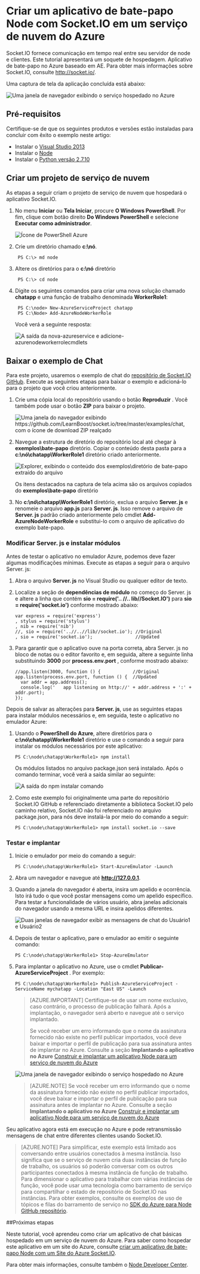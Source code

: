 <properties 
    pageTitle="Aplicativo de Node usando Socket.io | Microsoft Azure" 
    description="Saiba como usar socket.io em um aplicativo de Node hospedado no Azure." 
    services="cloud-services" 
    documentationCenter="nodejs" 
    authors="rmcmurray" 
    manager="wpickett" 
    editor=""/>

<tags 
    ms.service="cloud-services" 
    ms.workload="tbd" 
    ms.tgt_pltfrm="na" 
    ms.devlang="nodejs" 
    ms.topic="article" 
    ms.date="08/11/2016" 
    ms.author="robmcm"/>

# <a name="build-a-nodejs-chat-application-with-socketio-on-an-azure-cloud-service"></a>Criar um aplicativo de bate-papo Node com Socket.IO em um serviço de nuvem do Azure

Socket.IO fornece comunicação em tempo real entre seu servidor de node e clientes. Este tutorial apresentará um soquete de hospedagem. Aplicativo de bate-papo no Azure baseado em AE. Para obter mais informações sobre Socket.IO, consulte <http://socket.io/>.

Uma captura de tela da aplicação concluída está abaixo:

![Uma janela de navegador exibindo o serviço hospedado no Azure][completed-app]  

## <a name="prerequisites"></a>Pré-requisitos

Certifique-se de que os seguintes produtos e versões estão instaladas para concluir com êxito o exemplo neste artigo:

* Instalar o [Visual Studio 2013](https://www.visualstudio.com/en-us/downloads/download-visual-studio-vs.aspx)
* Instalar o [Node](https://nodejs.org/download/)
* Instalar o [Python versão 2.7.10](https://www.python.org/)

## <a name="create-a-cloud-service-project"></a>Criar um projeto de serviço de nuvem

As etapas a seguir criam o projeto de serviço de nuvem que hospedará o aplicativo Socket.IO.

1. No menu **Iniciar** ou **Tela Iniciar**, procure **O Windows PowerShell**. Por fim, clique com botão direito **Do Windows PowerShell** e selecione **Executar como administrador**.

    ![Ícone de PowerShell Azure][powershell-menu]

2. Crie um diretório chamado **c:\\nó**. 
 
        PS C:\> md node

3. Altere os diretórios para o **c:\\nó** diretório
 
        PS C:\> cd node

4. Digite os seguintes comandos para criar uma nova solução chamado **chatapp** e uma função de trabalho denominada **WorkerRole1**:

        PS C:\node> New-AzureServiceProject chatapp
        PS C:\Node> Add-AzureNodeWorkerRole

    Você verá a seguinte resposta:

    ![A saída da nova-azureservice e adicione-azurenodeworkerrolecmdlets](./media/cloud-services-nodejs-chat-app-socketio/socketio-1.png)

## <a name="download-the-chat-example"></a>Baixar o exemplo de Chat

Para este projeto, usaremos o exemplo de chat do [repositório de Socket.IO GitHub]. Execute as seguintes etapas para baixar o exemplo e adicioná-lo para o projeto que você criou anteriormente.

1.  Crie uma cópia local do repositório usando o botão **Reproduzir** . Você também pode usar o botão **ZIP** para baixar o projeto.

    ![Uma janela do navegador exibindo https://github.com/LearnBoost/socket.io/tree/master/examples/chat, com o ícone de download ZIP realçado][chat-example-view]

3.  Navegue a estrutura de diretório do repositório local até chegar à **exemplos\\bate-papo** diretório. Copiar o conteúdo desta pasta para a **c:\\nó\\chatapp\\WorkerRole1** diretório criado anteriormente.

    ![Explorer, exibindo o conteúdo dos exemplos\\diretório de bate-papo extraído do arquivo][chat-contents]

    Os itens destacados na captura de tela acima são os arquivos copiados do **exemplos\\bate-papo** diretório

4.  No **c:\\nó\\chatapp\\WorkerRole1** diretório, exclua o arquivo **Server. js** e renomeie o arquivo **app.js** para **Server. js**. Isso remove o arquivo de **Server. js** padrão criado anteriormente pelo cmdlet **Add-AzureNodeWorkerRole** e substitui-lo com o arquivo de aplicativo do exemplo bate-papo.

### <a name="modify-serverjs-and-install-modules"></a>Modificar Server. js e instalar módulos

Antes de testar o aplicativo no emulador Azure, podemos deve fazer algumas modificações mínimas. Execute as etapas a seguir para o arquivo Server. js:

1.  Abra o arquivo **Server. js** no Visual Studio ou qualquer editor de texto.

2.  Localize a seção de **dependências de módulo** no começo do Server. js e altere a linha que contém **sio = require('.. //.. lib//Socket.IO')** para **sio = require('socket.io')** conforme mostrado abaixo:

        var express = require('express')
        , stylus = require('stylus')
        , nib = require('nib')
        //, sio = require('..//..//lib//socket.io'); //Original
        , sio = require('socket.io');                //Updated

3.  Para garantir que o aplicativo ouve na porta correta, abra Server. js no bloco de notas ou o editor favorito e, em seguida, altere a seguinte linha substituindo **3000** por **process.env.port** , conforme mostrado abaixo:

        //app.listen(3000, function () {            //Original
        app.listen(process.env.port, function () {  //Updated
          var addr = app.address();
          console.log('   app listening on http://' + addr.address + ':' + addr.port);
        });

Depois de salvar as alterações para **Server. js**, use as seguintes etapas para instalar módulos necessários e, em seguida, teste o aplicativo no emulador Azure:

1.  Usando o **PowerShell do Azure**, altere diretórios para o **c:\\nó\\chatapp\\WorkerRole1** diretório e use o comando a seguir para instalar os módulos necessários por este aplicativo:

        PS C:\node\chatapp\WorkerRole1> npm install

    Os módulos listados no arquivo package.json será instalado. Após o comando terminar, você verá a saída similar ao seguinte:

    ![A saída do npm instalar comando][The-output-of-the-npm-install-command]

4.  Como este exemplo foi originalmente uma parte do repositório Socket.IO GitHub e referenciado diretamente a biblioteca Socket.IO pelo caminho relativo, Socket.IO não foi referenciado no arquivo package.json, para nós deve instalá-la por meio do comando a seguir:

        PS C:\node\chatapp\WorkerRole1> npm install socket.io --save

### <a name="test-and-deploy"></a>Testar e implantar

1.  Inicie o emulador por meio do comando a seguir:

        PS C:\node\chatapp\WorkerRole1> Start-AzureEmulator -Launch

2.  Abra um navegador e navegue até **http://127.0.0.1**.

3.  Quando a janela do navegador é aberta, insira um apelido e ocorrência.
    Isto irá tudo o que você postar mensagens como um apelido específico. Para testar a funcionalidade de vários usuário, abra janelas adicionais do navegador usando a mesma URL e insira apelidos diferentes.

    ![Duas janelas de navegador exibir as mensagens de chat do Usuário1 e Usuário2](./media/cloud-services-nodejs-chat-app-socketio/socketio-8.png)

3.  Depois de testar o aplicativo, pare o emulador ao emitir o seguinte comando:

        PS C:\node\chatapp\WorkerRole1> Stop-AzureEmulator

4.  Para implantar o aplicativo no Azure, use o cmdlet **Publicar-AzureServiceProject** . Por exemplo:

        PS C:\node\chatapp\WorkerRole1> Publish-AzureServiceProject -ServiceName mychatapp -Location "East US" -Launch

    > [AZURE.IMPORTANT] Certifique-se de usar um nome exclusivo, caso contrário, o processo de publicação falhará. Após a implantação, o navegador será aberto e navegue até o serviço implantado.
    > 
    > Se você receber um erro informando que o nome da assinatura fornecido não existe no perfil publicar importados, você deve baixar e importar o perfil de publicação para sua assinatura antes de implantar no Azure. Consulte a seção **Implantando o aplicativo no Azure** [Construir e implantar um aplicativo Node para um serviço de nuvem do Azure](https://azure.microsoft.com/develop/nodejs/tutorials/getting-started/)

    ![Uma janela de navegador exibindo o serviço hospedado no Azure][completed-app]

    > [AZURE.NOTE] Se você receber um erro informando que o nome da assinatura fornecido não existe no perfil publicar importados, você deve baixar e importar o perfil de publicação para sua assinatura antes de implantar no Azure. Consulte a seção **Implantando o aplicativo no Azure** [Construir e implantar um aplicativo Node para um serviço de nuvem do Azure](https://azure.microsoft.com/develop/nodejs/tutorials/getting-started/)

Seu aplicativo agora está em execução no Azure e pode retransmissão mensagens de chat entre diferentes clientes usando Socket.IO.

> [AZURE.NOTE] Para simplificar, este exemplo está limitado aos conversando entre usuários conectados à mesma instância. Isso significa que se o serviço de nuvem cria duas instâncias de função de trabalho, os usuários só poderão conversar com os outros participantes conectados à mesma instância de função de trabalho. Para dimensionar o aplicativo para trabalhar com várias instâncias de função, você pode usar uma tecnologia como barramento de serviço para compartilhar o estado de repositório de Socket.IO nas instâncias. Para obter exemplos, consulte os exemplos de uso de tópicos e filas do barramento de serviço no [SDK do Azure para Node GitHub repositório](https://github.com/WindowsAzure/azure-sdk-for-node).

##<a name="next-steps"></a>Próximas etapas

Neste tutorial, você aprendeu como criar um aplicativo de chat básicas hospedado em um serviço de nuvem do Azure. Para saber como hospedar este aplicativo em um site do Azure, consulte [criar um aplicativo de bate-papo Node com um Site do Azure Socket.IO][chatwebsite].

Para obter mais informações, consulte também o [Node Developer Center](/develop/nodejs/).

  [chatwebsite]: /develop/nodejs/tutorials/website-using-socketio/

  [Azure SLA]: http://www.windowsazure.com/support/sla/
  [Azure SDK for Node.js GitHub repository]: https://github.com/WindowsAzure/azure-sdk-for-node
  [completed-app]: ./media/cloud-services-nodejs-chat-app-socketio/socketio-10.png
  [Azure SDK for Node.js]: https://www.windowsazure.com/develop/nodejs/
  [Node.js Web Application]: https://www.windowsazure.com/develop/nodejs/tutorials/getting-started/
  [Repositório de Socket.IO GitHub]: https://github.com/LearnBoost/socket.io/tree/0.9.14
  [Azure Considerations]: #windowsazureconsiderations
  [Hosting the Chat Example in a Worker Role]: #hostingthechatexampleinawebrole
  [Summary and Next Steps]: #summary
  [powershell-menu]: ./media/cloud-services-nodejs-chat-app-socketio/azure-powershell-start.png

  [chat example]: https://github.com/LearnBoost/socket.io/tree/master/examples/chat
  [chat-example-view]: ./media/cloud-services-nodejs-chat-app-socketio/socketio-22.png
  
  
  [chat-contents]: ./media/cloud-services-nodejs-chat-app-socketio/socketio-5.png
  [The-output-of-the-npm-install-command]: ./media/cloud-services-nodejs-chat-app-socketio/socketio-7.png
  [The output of the Publish-AzureService command]: ./media/cloud-services-nodejs-chat-app-socketio/socketio-9.png
  
 
